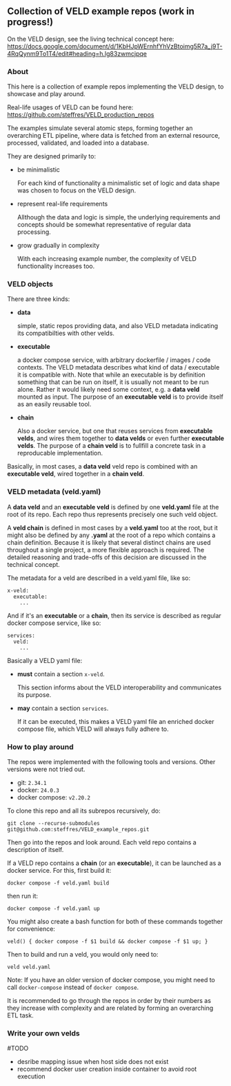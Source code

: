 ## Collection of VELD example repos (work in progress!)

On the VELD design, see the living technical concept here:
https://docs.google.com/document/d/1KbHJpWErnhfYhVzBtoimg5R7a_j9T-4RqQynm9To1T4/edit#heading=h.lg83zwmcjpqe

### About

This here is a collection of example repos implementing the VELD design, to showcase and play
around.

Real-life usages of VELD can be found here: https://github.com/steffres/VELD_production_repos

The examples simulate several atomic steps, forming together an overarching ETL pipeline, where data
is fetched from an external resource, processed, validated, and loaded into a database. 

They are designed primarily to:

- be minimalistic
  
  For each kind of functionality a minimalistic set of logic and data shape was chosen to focus on
  the VELD design.
  
- represent real-life requirements

  Allthough the data and logic is simple, the underlying requirements and concepts should be
  somewhat representative of regular data processing. 

- grow gradually in complexity

  With each increasing example number, the complexity of VELD functionality increases too. 

### VELD objects

There are three kinds:

- **data**

  simple, static repos providing data, and also VELD metadata indicating its compatibilties with
  other velds.

- **executable**

  a docker compose service, with arbitrary dockerfile / images / code contexts.  The VELD metadata
  describes what kind of data / executable it is compatible with. Note that while an executable is
  by definition something that can be run on itself, it is usually not meant to be run alone. Rather
  it would likely need some context, e.g. a **data veld** mounted as input. The purpose of an
  **executable veld** is to provide itself as an easily reusable tool.

- **chain**

  Also a docker service, but one that reuses services from **executable velds**, and wires them
  together to **data velds** or even further **executable velds**. The purpose of a **chain veld**
  is to fullfill a concrete task in a reproducable implementation.

Basically, in most cases, a **data veld** veld repo is combined with an **executable veld**, wired
together in a **chain veld**.

### VELD metadata (veld.yaml)

A **data veld** and an **executable veld** is defined by one **veld.yaml** file at the root of its
repo. Each repo thus represents precisely one such veld object.

A **veld chain** is defined in most cases by a **veld.yaml** too at the root, but it might also be
defined by any **.yaml** at the root of a repo which contains a chain definition. Because it is
likely that several distinct chains are used throughout a single project, a more flexible approach
is required. The detailed reasoning and trade-offs of this decision are discussed in the technical
concept.

The metadata for a veld are described in a veld.yaml file, like so:
```
x-veld:
  executable:
    ...
```

And if it's an **executable** or a **chain**, then its service is described as regular docker 
compose service, like so:
```
services:
  veld:
    ...
```

Basically a VELD yaml file:

- **must** contain a section `x-veld`.

  This section informs about the VELD interoperability and communicates its purpose.
  
- **may** contain a section `services`.

  If it can be executed, this makes a VELD yaml file an enriched docker compose file,
  which VELD will always fully adhere to.

### How to play around

The repos were implemented with the following tools and versions. Other versions were not tried out.

- git: `2.34.1`
- docker: `24.0.3`
- docker compose: `v2.20.2`

To clone this repo and all its subrepos recursively, do:
```
git clone --recurse-submodules git@github.com:steffres/VELD_example_repos.git
```

Then go into the repos and look around. Each veld repo contains a description of itself.

If a VELD repo contains a **chain** (or an **executable**), it can be launched as a docker 
service. For this, first build it:
```
docker compose -f veld.yaml build
```
then run it:
```
docker compose -f veld.yaml up
```
You might also create a bash function for both of these commands together for convenience:
```
veld() { docker compose -f $1 build && docker compose -f $1 up; }
```
Then to build and run a veld, you would only need to:
```
veld veld.yaml
```

Note: If you have an older version of docker compose, you might need to call `docker-compose`
instead of `docker compose`.

It is recommended to go through the repos in order by their numbers as they increase with complexity
and are related by forming an overarching ETL task. 

### Write your own velds

#TODO
- desribe mapping issue when host side does not exist
- recommend docker user creation inside container to avoid root execution
